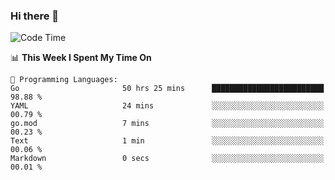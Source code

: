 ### Hi there 👋

<!--
**CrazyCollin/crazycollin** is a ✨ _special_ ✨ repository because its `README.md` (this file) appears on your GitHub profile.

Here are some ideas to get you started:

- 🔭 I’m currently working on ...
- 🌱 I’m currently learning ...
- 👯 I’m looking to collaborate on ...
- 🤔 I’m looking for help with ...
- 💬 Ask me about ...
- 📫 How to reach me: ...
- 😄 Pronouns: ...
- ⚡ Fun fact: ...
-->

<!--START_SECTION:waka-->
![Code Time](http://img.shields.io/badge/Code%20Time-1%2C296%20hrs%2050%20mins-blue)

📊 **This Week I Spent My Time On** 

```text
💬 Programming Languages: 
Go                       50 hrs 25 mins      █████████████████████████   98.88 % 
YAML                     24 mins             ░░░░░░░░░░░░░░░░░░░░░░░░░   00.79 % 
go.mod                   7 mins              ░░░░░░░░░░░░░░░░░░░░░░░░░   00.23 % 
Text                     1 min               ░░░░░░░░░░░░░░░░░░░░░░░░░   00.06 % 
Markdown                 0 secs              ░░░░░░░░░░░░░░░░░░░░░░░░░   00.01 % 
```


<!--END_SECTION:waka-->
